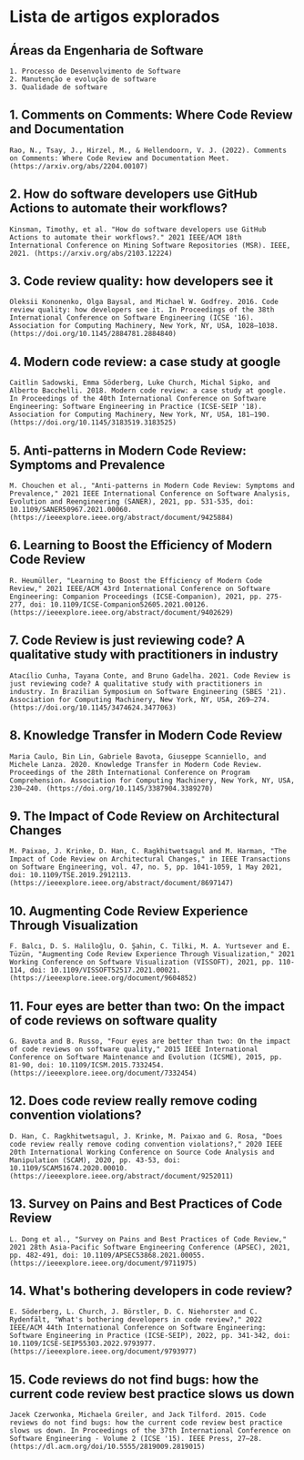 # Lista de artigos explorados

## Áreas da Engenharia de Software

    1. Processo de Desenvolvimento de Software
    2. Manutenção e evolução de software
    3. Qualidade de software

## 1. Comments on Comments: Where Code Review and Documentation
    Rao, N., Tsay, J., Hirzel, M., & Hellendoorn, V. J. (2022). Comments on Comments: Where Code Review and Documentation Meet. (https://arxiv.org/abs/2204.00107)

## 2. How do software developers use GitHub Actions to automate their workflows?
    Kinsman, Timothy, et al. "How do software developers use GitHub Actions to automate their workflows?." 2021 IEEE/ACM 18th International Conference on Mining Software Repositories (MSR). IEEE, 2021. (https://arxiv.org/abs/2103.12224)

## 3. Code review quality: how developers see it 
    Oleksii Kononenko, Olga Baysal, and Michael W. Godfrey. 2016. Code review quality: how developers see it. In Proceedings of the 38th International Conference on Software Engineering (ICSE '16). Association for Computing Machinery, New York, NY, USA, 1028–1038.(https://doi.org/10.1145/2884781.2884840)

## 4. Modern code review: a case study at google
    Caitlin Sadowski, Emma Söderberg, Luke Church, Michal Sipko, and Alberto Bacchelli. 2018. Modern code review: a case study at google. In Proceedings of the 40th International Conference on Software Engineering: Software Engineering in Practice (ICSE-SEIP '18). Association for Computing Machinery, New York, NY, USA, 181–190. (https://doi.org/10.1145/3183519.3183525)
 
## 5. Anti-patterns in Modern Code Review: Symptoms and Prevalence
    M. Chouchen et al., "Anti-patterns in Modern Code Review: Symptoms and Prevalence," 2021 IEEE International Conference on Software Analysis, Evolution and Reengineering (SANER), 2021, pp. 531-535, doi: 10.1109/SANER50967.2021.00060. (https://ieeexplore.ieee.org/abstract/document/9425884)

## 6. Learning to Boost the Efficiency of Modern Code Review
    R. Heumüller, "Learning to Boost the Efficiency of Modern Code Review," 2021 IEEE/ACM 43rd International Conference on Software Engineering: Companion Proceedings (ICSE-Companion), 2021, pp. 275-277, doi: 10.1109/ICSE-Companion52605.2021.00126. (https://ieeexplore.ieee.org/abstract/document/9402629)

## 7. Code Review is just reviewing code? A qualitative study with practitioners in industry
    Atacílio Cunha, Tayana Conte, and Bruno Gadelha. 2021. Code Review is just reviewing code? A qualitative study with practitioners in industry. In Brazilian Symposium on Software Engineering (SBES '21). Association for Computing Machinery, New York, NY, USA, 269–274. (https://doi.org/10.1145/3474624.3477063)

## 8. Knowledge Transfer in Modern Code Review
    Maria Caulo, Bin Lin, Gabriele Bavota, Giuseppe Scanniello, and Michele Lanza. 2020. Knowledge Transfer in Modern Code Review. Proceedings of the 28th International Conference on Program Comprehension. Association for Computing Machinery, New York, NY, USA, 230–240. (https://doi.org/10.1145/3387904.3389270)

## 9. The Impact of Code Review on Architectural Changes
    M. Paixao, J. Krinke, D. Han, C. Ragkhitwetsagul and M. Harman, "The Impact of Code Review on Architectural Changes," in IEEE Transactions on Software Engineering, vol. 47, no. 5, pp. 1041-1059, 1 May 2021, doi: 10.1109/TSE.2019.2912113. (https://ieeexplore.ieee.org/abstract/document/8697147)

## 10. Augmenting Code Review Experience Through Visualization
    F. Balcı, D. S. Haliloğlu, O. Şahin, C. Tilki, M. A. Yurtsever and E. Tüzün, "Augmenting Code Review Experience Through Visualization," 2021 Working Conference on Software Visualization (VISSOFT), 2021, pp. 110-114, doi: 10.1109/VISSOFT52517.2021.00021. (https://ieeexplore.ieee.org/document/9604852)


## 11. Four eyes are better than two: On the impact of code reviews on software quality
    G. Bavota and B. Russo, "Four eyes are better than two: On the impact of code reviews on software quality," 2015 IEEE International Conference on Software Maintenance and Evolution (ICSME), 2015, pp. 81-90, doi: 10.1109/ICSM.2015.7332454. (https://ieeexplore.ieee.org/document/7332454)

## 12. Does code review really remove coding convention violations?
    D. Han, C. Ragkhitwetsagul, J. Krinke, M. Paixao and G. Rosa, "Does code review really remove coding convention violations?," 2020 IEEE 20th International Working Conference on Source Code Analysis and Manipulation (SCAM), 2020, pp. 43-53, doi: 10.1109/SCAM51674.2020.00010. (https://ieeexplore.ieee.org/abstract/document/9252011)

## 13. Survey on Pains and Best Practices of Code Review
    L. Dong et al., "Survey on Pains and Best Practices of Code Review," 2021 28th Asia-Pacific Software Engineering Conference (APSEC), 2021, pp. 482-491, doi: 10.1109/APSEC53868.2021.00055. (https://ieeexplore.ieee.org/document/9711975)

## 14. What's bothering developers in code review?
    E. Söderberg, L. Church, J. Börstler, D. C. Niehorster and C. Rydenfält, "What's bothering developers in code review?," 2022 IEEE/ACM 44th International Conference on Software Engineering: Software Engineering in Practice (ICSE-SEIP), 2022, pp. 341-342, doi: 10.1109/ICSE-SEIP55303.2022.9793977. (https://ieeexplore.ieee.org/document/9793977)
 
## 15. Code reviews do not find bugs: how the current code review best practice slows us down
    Jacek Czerwonka, Michaela Greiler, and Jack Tilford. 2015. Code reviews do not find bugs: how the current code review best practice slows us down. In Proceedings of the 37th International Conference on Software Engineering - Volume 2 (ICSE '15). IEEE Press, 27–28. (https://dl.acm.org/doi/10.5555/2819009.2819015)